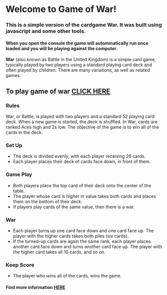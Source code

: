 # **Welcome to Game of War!**

### This is a simple version of the cardgame War. It was built using javascript and some other tools.
#### When you open the console the game will autommatically run once loaded and you will be playing against the computer.

**War** (also known as Battle in the United Kingdom) is a simple card game, typically played by two players using a standard playing card deck and often played by children. There are many variations, as well as related games.

## **To play game of war** [CLICK HERE](https://rafaelirangel.github.io/gameofwar/)

### **Rules**
War, or Battle, is played with two players and a standard 52 playing card deck. When a new game is started, the deck is shuffled. In War, cards are ranked Aces high and 2s low. The objective of the game is to win all of the cards in the deck.

### **Set Up**
+ The deck is divided evenly, with each player receiving 26 cards. 
+ Each player places their deck of cards face down, in front of them.

### **Game Play**
 + Both players place the top card of their deck onto the center of the table. 
 + The player whose card is higher in value takes both cards and places them on the bottom of their deck. 
 + If players play cards of the same value, then there is a war.

### **War**
 + Each player turns up one card face down and one card face up. The player with the higher cards takes both piles (six cards). 
 + If the turned-up cards are again the same rank, each player places another card face down and turns another card face up. The player with the higher card takes all 10 cards, and so on.

### **Keep Score**
 + The player who wins all of the cards, wins the game.

#### Find more information [HERE](https://en.wikipedia.org/wiki/War_(card_game))
